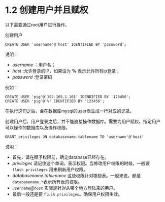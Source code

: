 # 1.2 创建用户并且赋权

以下需要通过root用户进行操作。

创建用户

```
CREATE USER 'username'@'host' IDENTIFIED BY 'password';
```

说明：
- *username* ：用户名；
- *host* :允许登录的IP，如果设为 **%** 表示允许所有ip登录； 
- *password* :登录密码

例如：
```
CREATE USER 'pig'@'192.168.1.101' IDENDIFIED BY '123456'; 
CREATE USER 'pig'@'%' IDENTIFIED BY '123456'; 
```

在执行这句之后，会在数据库mysql的user表生成一行对应的记录。

创建用户后，用户登录之后，并不能直接操作数据库。需要为用户赋权，指定用户可以操作的数据库以及操作权限。

```
GRANT privileges ON databasename.tablename TO 'username'@'host'
```

说明：
- 首先，请在赋予权限前，确定database已经存在。
- *privileges* 请记住这个单词，表示权限。当修改用户权限的时候，一般要```flush privileges``` 用来刷新用户权限。
- *databasename.tablename* 这些权限针对哪些表。一般来说，都是```databasename.*```表示所有表的权限。
- *`username`@`host`* 实际是针对从哪个地方登陆来的用户。
- 最后一般还是要 ```flush privileges```。确保用户权限生效。

